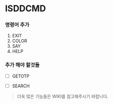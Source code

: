 # ISDDCMD

### 명령어 추가
1. EXIT
2. COLOR
3. SAY
4. HELP
### 추가 해야 할것들

- [ ]  GETOTP

- [ ] SEARCH

> 더욱 많은 기능들은 WIKI를 참고해주시기 바랍니다.
